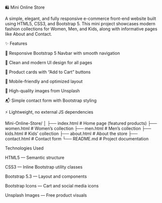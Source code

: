 🛍️ Mini Online Store

A simple, elegant, and fully responsive e-commerce front-end website built using HTML5, CSS3, and Bootstrap 5.
This mini project showcases modern fashion collections for Women, Men, and Kids, along with informative pages like About and Contact.

✨ Features

🧭 Responsive Bootstrap 5 Navbar with smooth navigation

🎨 Clean and modern UI design for all pages

🛒 Product cards with “Add to Cart” buttons

📱 Mobile-friendly and optimized layout

📸 High-quality images from Unsplash

📬 Simple contact form with Bootstrap styling

⚡ Lightweight, no external JS dependencies


Mini-Online-Store/
│
├── index.html          # Home page (featured products)
├── women.html          # Women’s collection
├── men.html            # Men’s collection
├── kids.html           # Kids’ collection
├── about.html          # About the store
├── contact.html        # Contact form
└── README.md           # Project documentation


Technologies Used

HTML5 — Semantic structure

CSS3 — Inline Bootstrap utility classes

Bootstrap 5.3 — Layout and components

Bootstrap Icons — Cart and social media icons

Unsplash Images — Free product visuals
